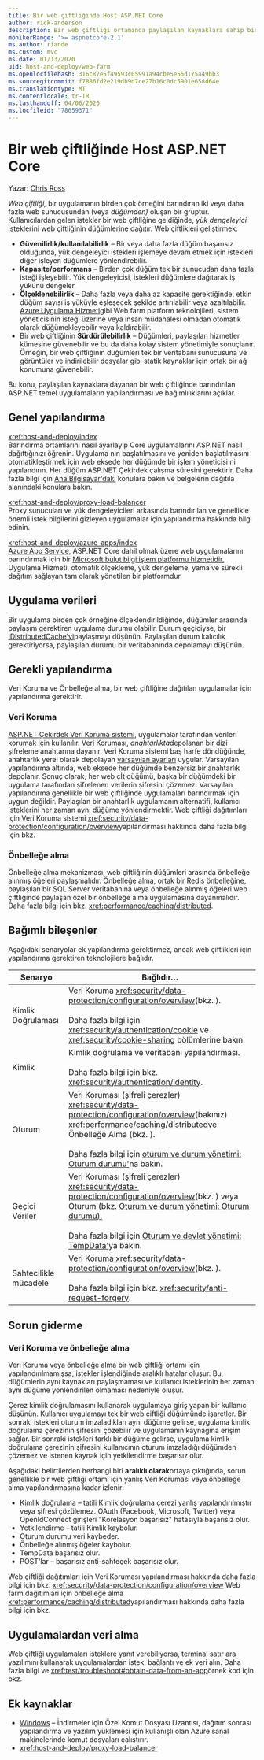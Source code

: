 ```yaml
---
title: Bir web çiftliğinde Host ASP.NET Core
author: rick-anderson
description: Bir web çiftliği ortamında paylaşılan kaynaklara sahip bir ASP.NET Core uygulamasının birden çok örneğini nasıl barındıracaklarını öğrenin.
monikerRange: '>= aspnetcore-2.1'
ms.author: riande
ms.custom: mvc
ms.date: 01/13/2020
uid: host-and-deploy/web-farm
ms.openlocfilehash: 316c87e5f49593c05991a94cbe5e55d175a49bb3
ms.sourcegitcommit: f7886fd2e219db9d7ce27b16c0dc5901e658d64e
ms.translationtype: MT
ms.contentlocale: tr-TR
ms.lasthandoff: 04/06/2020
ms.locfileid: "78659371"
---
```

# <a name="host-aspnet-core-in-a-web-farm"></a>Bir web çiftliğinde Host ASP.NET Core

Yazar: [Chris Ross](https://github.com/Tratcher)

*Web çiftliği,* bir uygulamanın birden çok örneğini barındıran iki veya daha fazla web sunucusundan (veya *düğümden)* oluşan bir gruptur. Kullanıcılardan gelen istekler bir web çiftliğine geldiğinde, *yük dengeleyici* isteklerini web çiftliğinin düğümlerine dağıtır. Web çiftlikleri geliştirmek:

* **Güvenilirlik/kullanılabilirlik** &ndash; Bir veya daha fazla düğüm başarısız olduğunda, yük dengeleyici istekleri işlemeye devam etmek için istekleri diğer işleyen düğümlere yönlendirebilir.
* **Kapasite/performans** &ndash; Birden çok düğüm tek bir sunucudan daha fazla isteği işleyebilir. Yük dengeleyicisi, istekleri düğümlere dağıtarak iş yükünü dengeler.
* **Ölçeklenebilirlik** &ndash; Daha fazla veya daha az kapasite gerektiğinde, etkin düğüm sayısı iş yüküyle eşleşecek şekilde artırılabilir veya azaltılabilir. [Azure Uygulama Hizmeti](https://azure.microsoft.com/services/app-service/)gibi Web farm platform teknolojileri, sistem yöneticisinin isteği üzerine veya insan müdahalesi olmadan otomatik olarak düğümekleyebilir veya kaldırabilir.
* Bir web çiftliğinin **Sürdürülebilirlik** &ndash; Düğümleri, paylaşılan hizmetler kümesine güvenebilir ve bu da daha kolay sistem yönetimiyle sonuçlanır. Örneğin, bir web çiftliğinin düğümleri tek bir veritabanı sunucusuna ve görüntüler ve indirilebilir dosyalar gibi statik kaynaklar için ortak bir ağ konumuna güvenebilir.

Bu konu, paylaşılan kaynaklara dayanan bir web çiftliğinde barındırılan ASP.NET temel uygulamaların yapılandırması ve bağımlılıklarını açıklar.

## <a name="general-configuration"></a>Genel yapılandırma

<xref:host-and-deploy/index>  
Barındırma ortamlarını nasıl ayarlayıp Core uygulamalarını ASP.NET nasıl dağıttığınızı öğrenin. Uygulama nın başlatılmasını ve yeniden başlatılmasını otomatikleştirmek için web eksede her düğümde bir işlem yöneticisi ni yapılandırın. Her düğüm ASP.NET Çekirdek çalışma süresini gerektirir. Daha fazla bilgi için [Ana Bilgisayar'daki](xref:host-and-deploy/index) konulara bakın ve belgelerin dağıtıla alanındaki konulara bakın.

<xref:host-and-deploy/proxy-load-balancer>  
Proxy sunucuları ve yük dengeleyicileri arkasında barındırılan ve genellikle önemli istek bilgilerini gizleyen uygulamalar için yapılandırma hakkında bilgi edinin.

<xref:host-and-deploy/azure-apps/index>  
[Azure App Service,](https://azure.microsoft.com/services/app-service/) ASP.NET Core dahil olmak üzere web uygulamalarını barındırmak için bir [Microsoft bulut bilgi işlem platformu hizmetidir.](https://azure.microsoft.com/) Uygulama Hizmeti, otomatik ölçekleme, yük dengeleme, yama ve sürekli dağıtım sağlayan tam olarak yönetilen bir platformdur.

## <a name="app-data"></a>Uygulama verileri

Bir uygulama birden çok örneğine ölçeklendirildiğinde, düğümler arasında paylaşım gerektiren uygulama durumu olabilir. Durum geçiciyse, bir [IDistributedCache'yi](/dotnet/api/microsoft.extensions.caching.distributed.idistributedcache)paylaşmayı düşünün. Paylaşılan durum kalıcılık gerektiriyorsa, paylaşılan durumu bir veritabanında depolamayı düşünün.

## <a name="required-configuration"></a>Gerekli yapılandırma

Veri Koruma ve Önbelleğe alma, bir web çiftliğine dağıtılan uygulamalar için yapılandırma gerektirir.

### <a name="data-protection"></a>Veri Koruma

[ASP.NET Çekirdek Veri Koruma sistemi,](xref:security/data-protection/introduction) uygulamalar tarafından verileri korumak için kullanılır. Veri Koruması, *anahtarlıkta*depolanan bir dizi şifreleme anahtarına dayanır. Veri Koruma sistemi baş harfe döndüğünde, anahtarlık yerel olarak depolayan [varsayılan ayarları](xref:security/data-protection/configuration/default-settings) uygular. Varsayılan yapılandırma altında, web eksede her düğümde benzersiz bir anahtarlık depolanır. Sonuç olarak, her web çİt düğümü, başka bir düğümdeki bir uygulama tarafından şifrelenen verilerin şifresini çözemez. Varsayılan yapılandırma genellikle bir web çiftliğinde uygulamaları barındırmak için uygun değildir. Paylaşılan bir anahtarlık uygulamanın alternatifi, kullanıcı isteklerini her zaman aynı düğüme yönlendirmektir. Web çiftliği dağıtımları için Veri Koruma sistemi <xref:security/data-protection/configuration/overview>yapılandırması hakkında daha fazla bilgi için bkz.

### <a name="caching"></a>Önbelleğe alma

Önbelleğe alma mekanizması, web çiftliğinin düğümleri arasında önbelleğe alınmış öğeleri paylaşmalıdır. Önbelleğe alma, ortak bir Redis önbelleğine, paylaşılan bir SQL Server veritabanına veya önbelleğe alınmış öğeleri web çiftliğinde paylaşan özel bir önbelleğe alma uygulamasına dayanmalıdır. Daha fazla bilgi için bkz. <xref:performance/caching/distributed>.

## <a name="dependent-components"></a>Bağımlı bileşenler

Aşağıdaki senaryolar ek yapılandırma gerektirmez, ancak web çiftlikleri için yapılandırma gerektiren teknolojilere bağlıdır.

| Senaryo | Bağlıdır&hellip; |
| -------- | ------------------- |
| Kimlik Doğrulaması | Veri Koruma <xref:security/data-protection/configuration/overview>(bkz. ).<br><br>Daha fazla bilgi için <xref:security/authentication/cookie> ve <xref:security/cookie-sharing> bölümlerine bakın. |
| Kimlik | Kimlik doğrulama ve veritabanı yapılandırması.<br><br>Daha fazla bilgi için bkz. <xref:security/authentication/identity>. |
| Oturum | Veri Koruması (şifreli çerezler) <xref:security/data-protection/configuration/overview>(bakınız) <xref:performance/caching/distributed>ve Önbelleğe Alma (bkz. ).<br><br>Daha fazla bilgi için [oturum ve durum yönetimi: Oturum durumu'](xref:fundamentals/app-state#session-state)na bakın. |
| Geçici Veriler | Veri Koruması (şifreli çerezler) <xref:security/data-protection/configuration/overview>(bkz. ) veya Oturum (bkz. [Oturum ve durum yönetimi: Oturum durumu).](xref:fundamentals/app-state#session-state)<br><br>Daha fazla bilgi için [Oturum ve devlet yönetimi: TempData'](xref:fundamentals/app-state#tempdata)ya bakın. |
| Sahtecilikle mücadele | Veri Koruma <xref:security/data-protection/configuration/overview>(bkz. ).<br><br>Daha fazla bilgi için bkz. <xref:security/anti-request-forgery>. |

## <a name="troubleshoot"></a>Sorun giderme

### <a name="data-protection-and-caching"></a>Veri Koruma ve önbelleğe alma

Veri Koruma veya önbelleğe alma bir web çiftliği ortamı için yapılandırılmamışsa, istekler işlendiğinde aralıklı hatalar oluşur. Bu, düğümlerin aynı kaynakları paylaşmaması ve kullanıcı isteklerinin her zaman aynı düğüme yönlendirilen olmaması nedeniyle oluşur.

Çerez kimlik doğrulamasını kullanarak uygulamaya giriş yapan bir kullanıcı düşünün. Kullanıcı uygulamayı tek bir web çiftliği düğümünde işaretler. Bir sonraki istekleri oturum imzaladıkları aynı düğüme gelirse, uygulama kimlik doğrulama çerezinin şifresini çözebilir ve uygulamanın kaynağına erişim sağlar. Bir sonraki istekleri farklı bir düğüme gelirse, uygulama kimlik doğrulama çerezinin şifresini kullanıcının oturum imzaladığı düğümden çözemez ve istenen kaynak için yetkilendirme başarısız olur.

Aşağıdaki belirtilerden herhangi biri **aralıklı olarak**ortaya çıktığında, sorun genellikle bir web çiftliği ortamı için yanlış Veri Koruması veya önbelleğe alma yapılandırmasına kadar izlenir:

* Kimlik doğrulama &ndash; tatili Kimlik doğrulama çerezi yanlış yapılandırılmıştır veya şifresi çözülemez. OAuth (Facebook, Microsoft, Twitter) veya OpenIdConnect girişleri "Korelasyon başarısız" hatasıyla başarısız olur.
* Yetkilendirme &ndash; tatili Kimlik kaybolur.
* Oturum durumu veri kaybeder.
* Önbelleğe alınmış öğeler kaybolur.
* TempData başarısız olur.
* POST'lar &ndash; başarısız anti-sahteçek başarısız olur.

Web çiftliği dağıtımları için Veri Koruması yapılandırması hakkında daha fazla bilgi için bkz. <xref:security/data-protection/configuration/overview> Web farm dağıtımları için önbelleğe alma <xref:performance/caching/distributed>yapılandırması hakkında daha fazla bilgi için bkz.

## <a name="obtain-data-from-apps"></a>Uygulamalardan veri alma

Web çiftliği uygulamaları isteklere yanıt verebiliyorsa, terminal satır ara yazılımını kullanarak uygulamalardan istek, bağlantı ve ek veri alın. Daha fazla bilgi ve <xref:test/troubleshoot#obtain-data-from-an-app>örnek kod için bkz.

## <a name="additional-resources"></a>Ek kaynaklar

* [Windows](/azure/virtual-machines/extensions/custom-script-windows) &ndash; İndirmeler için Özel Komut Dosyası Uzantısı, dağıtım sonrası yapılandırma ve yazılım yüklemesi için kullanışlı olan Azure sanal makinelerinde komut dosyaları çalıştırır.
* <xref:host-and-deploy/proxy-load-balancer>
 